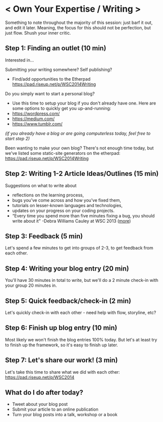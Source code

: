 < Own Your Expertise / Writing > 
==================================
Something to note throughout the majority of this session: just barf it out, and edit it later. Meaning, the focus for this should not be perfection, but just flow. Shush your inner critic.


Step 1: Finding an outlet (10 min)
----------------------------------

Interested in... 

Submitting your writing somewhere? Self publishing? 
 - Find/add opportunities to the Etherpad <https://pad.riseup.net/p/WSC2014Writing>

Do you simply want to start a personal blog?
- Use this time to setup your blog if you don't already have one. Here are some options to quickly get you up-and-running:
 - <https://wordpress.com/>
 - <https://medium.com/>
 - <https://www.tumblr.com/>

*(if you already have a blog or are going computerless today, feel free to start step 2)*

Been wanting to make your own blog? There's not enough time today, but we've listed some static-site generators on the etherpad: <https://pad.riseup.net/p/WSC2014Writing>


Step 2: Writing 1-2 Article Ideas/Outlines (15 min)
---------------------------------------------------

Suggestions on what to write about
- reflections on the learning process, 
- bugs you’ve come across and how you’ve fixed them, 
- tutorials on lesser-known languages and technologies,
- updates on your progress on your coding projects. 
- “Every time you spend more than five minutes fixing a bug, you should write about it" -Debra Williams Cauley at WSC 2013 ([more](http://www.writespeakcode.com/blog/2013/11/16/so-you-wanna-write-tech-books.html))

Step 3: Feedback (5 min)
---------------------------------------------------
Let's spend a few minutes to get into groups of 2-3, to get feedback from each other.

Step 4: Writing your blog entry (20 min)
---------------------------------------------------
You'll have 30 minutes in total to write, but we'll do a 2 minute check-in with your group 20 minutes in.

Step 5: Quick feedback/check-in (2 min)
---------------------------------------------------
Let's quickly check-in with each other - need help with flow, storyline, etc?

Step 6: Finish up blog entry (10 min)
---------------------------------------------------
Most likely we won't finish the blog entries 100% today. But let's at least try to finish up the framework, so it's easy to finish up later.

Step 7: Let's share our work! (3 min)
---------------------------------------------------
Let's take this time to share what we did with each other: <https://pad.riseup.net/p/WSC2014>

What do I do after today?
---------------------------------------------------
- Tweet about your blog post
- Submit your article to an online publication
- Turn your blog posts into a talk, workshop or a book

